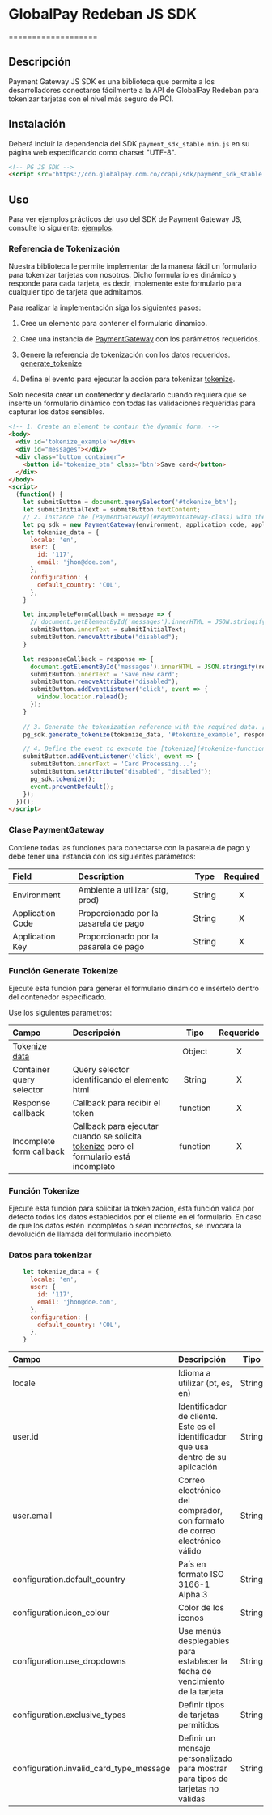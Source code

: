 # GlobalPay Redeban JS SDK
===================


## Descripción
Payment Gateway JS SDK es una biblioteca que permite a los desarrolladores conectarse fácilmente a la API de GlobalPay Redeban para tokenizar tarjetas con el nivel más seguro de PCI.


## Instalación 
Deberá incluir la dependencia del SDK `payment_sdk_stable.min.js` en su página web especificando como charset "UTF-8".

```html
<!-- PG JS SDK -->
<script src="https://cdn.globalpay.com.co/ccapi/sdk/payment_sdk_stable.min.js" charset="UTF-8"></script>
```


## Uso

Para ver ejemplos prácticos del uso del SDK de Payment Gateway JS, consulte lo siguiente: [ejemplos](https://github.com/globalpayredeban/pg-docs/tree/master/pg-js-sdk/examples).

### Referencia de Tokenización
Nuestra biblioteca le permite implementar de la manera fácil un formulario para tokenizar tarjetas con nosotros. Dicho formulario es dinámico y responde para cada tarjeta, es decir, implemente este formulario para cualquier tipo de tarjeta que admitamos.

Para realizar la implementación siga los siguientes pasos:

1. Cree un elemento para contener el formulario dinamico.

2. Cree una instancia de [PaymentGateway](#Clase-PaymentGateway) con los parámetros requeridos.

3. Genere la referencia de tokenización con los datos requeridos. [generate_tokenize](#Función-generate-tokenize)

4. Defina el evento para ejecutar la acción para tokenizar [tokenize](#Función-tokenize).

Solo necesita crear un contenedor y declararlo cuando requiera que se inserte un formulario dinámico con todas las validaciones requeridas para capturar los datos sensibles.
```html
<!-- 1. Create an element to contain the dynamic form. -->
<body>
  <div id='tokenize_example'></div>
  <div id="messages"></div>
  <div class="button_container">
    <button id='tokenize_btn' class='btn'>Save card</button>
  </div>
</body>
<script>
  (function() {
    let submitButton = document.querySelector('#tokenize_btn');
    let submitInitialText = submitButton.textContent;
    // 2. Instance the [PaymentGateway](#PaymentGateway-class) with the required parameters.
    let pg_sdk = new PaymentGateway(environment, application_code, application_key);
    let tokenize_data = {
      locale: 'en',
      user: {
        id: '117',
        email: 'jhon@doe.com',
      },
      configuration: {
        default_country: 'COL',
      },
    }

    let incompleteFormCallback = message => {
      // document.getElementById('messages').innerHTML = JSON.stringify(message)
      submitButton.innerText = submitInitialText;
      submitButton.removeAttribute("disabled");
    }

    let responseCallback = response => {
      document.getElementById('messages').innerHTML = JSON.stringify(response)
      submitButton.innerText = 'Save new card';
      submitButton.removeAttribute("disabled");
      submitButton.addEventListener('click', event => {
        window.location.reload();
      });
    }
 
    // 3. Generate the tokenization reference with the required data. [generate_tokenize](#generate_tokenize-function)
    pg_sdk.generate_tokenize(tokenize_data, '#tokenize_example', responseCallback, incompleteFormCallback);

    // 4. Define the event to execute the [tokenize](#tokenize-function) action.
    submitButton.addEventListener('click', event => {
      submitButton.innerText = 'Card Processing...';
      submitButton.setAttribute("disabled", "disabled");
      pg_sdk.tokenize();
      event.preventDefault();
    });
  })();
</script>
```
 
### Clase PaymentGateway
Contiene todas las funciones para conectarse con la pasarela de pago y debe tener una instancia con los siguientes parámetros:

| Field              | Description                        | Type   | Required |
| :----------------- | :--------------------------------- |:------: | :-------: |
| Environment        | Ambiente a utilizar (stg, prod) | String |     X    |
| Application Code   | Proporcionado por la pasarela de pago    | String |     X    |
| Application Key    | Proporcionado por la pasarela de pago    | String |     X    |


### Función Generate Tokenize
Ejecute esta función para generar el formulario dinámico e insértelo dentro del contenedor especificado.

Use los siguientes parametros:

| Campo                       | Descripción                                                                                          | Tipo     | Requerido |
| :-------------------------- | :--------------------------------------------------------------------------------------------------- |:--------: | :-------: |
| [Tokenize data](#Datos-para-tokenizar)|                                                                                                   | Object   |     X    |
| Container query selector    | Query selector identificando el elemento html                                                         | String   |     X    |
| Response callback           | Callback para recibir el token                                                                        | function |     X    |
| Incomplete form callback    | Callback para ejecutar cuando se solicita [tokenize](#Función-tokenize) pero el formulario está incompleto | function |     X    |


### Función Tokenize
Ejecute esta función para solicitar la tokenización, esta función valida por defecto todos los datos establecidos por el cliente en el formulario. En caso de que los datos estén incompletos o sean incorrectos, se invocará la devolución de llamada del formulario incompleto.

### Datos para tokenizar

```javascript
    let tokenize_data = {
      locale: 'en',
      user: {
        id: '117',
        email: 'jhon@doe.com',
      },
      configuration: {
        default_country: 'COL',
      },
    }
```

| Campo                                   | Descripción                                                                 | Tipo   | Requerido |
| :-------------------------------------- | :-------------------------------------------------------------------------- |:------: | :-------: |
| locale                                  | Idioma a utilizar (pt, es, en)                                                | String |          |
| user.id                                 | Identificador de cliente. Este es el identificador que usa dentro de su aplicación | String |      X   |
| user.email                              | Correo electrónico del comprador, con formato de correo electrónico válido                                       | String |      X   |
| configuration.default_country           | País en formato ISO 3166-1 Alpha 3                                        | String |      X    |
| configuration.icon_colour               | Color de los iconos                                                                 | String |          |
| configuration.use_dropdowns             | Use menús desplegables para establecer la fecha de vencimiento de la tarjeta                               | String |          |
| configuration.exclusive_types           | Definir tipos de tarjetas permitidos                                                  | String |          |
| configuration.invalid_card_type_message | Definir un mensaje personalizado para mostrar para tipos de tarjetas no válidas                      | String |          |
